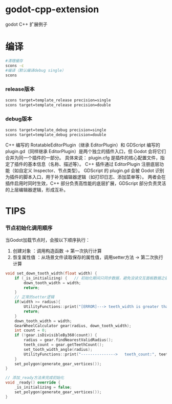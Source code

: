
# godot-cpp-extension
godot C++ 扩展例子
# 编译

```bash
#清理缓存
scons -c
#编译（默认编译debug single）
scons
```
### release版本
```bash
scons target=template_release precision=single
scons target=template_release precision=double

```

### debug版本
```bash
scons target=template_debug precision=single
scons target=template_debug precision=double
```



C++ 编写的 RotatableEditorPlugin（继承 EditorPlugin）和 GDScript 编写的 plugin.gd（同样继承 EditorPlugin）是两个独立的插件入口，但 Godot 会将它们合并为同一个插件的一部分。
具体来说：
plugin.cfg 是插件的核心配置文件，指定了插件的基本信息（名称、描述等）。
C++ 插件通过 EditorPlugin 注册底层功能（如自定义 Inspector、节点类型）。
GDScript 的 plugin.gd 会被 Godot 识别为插件的脚本入口，用于补充编辑器逻辑（如打印日志、添加菜单等）。
两者会在插件启用时同时生效，C++ 部分负责高性能的底层扩展，GDScript 部分负责灵活的上层编辑器逻辑，形成互补。













# TIPS

### 节点初始化调用顺序

当Godot加载节点时，会按以下顺序执行：

1. 创建对象 ：调用构造函数 → 第一次执行计算
2. 恢复属性值 ：从场景文件读取保存的属性值，调用setter方法 → 第二次执行计算

```C++
void set_down_tooth_width(float width) {
    if (_is_initializing) {   // 初始化期间只同步数据，避免没读交互面板数据之前计算，导致数据错乱
        down_tooth_width = width;
        return;  
    }
    // 正常的setter逻辑
    if(width >= radius){
        UtilityFunctions::print("[ERROR]---> teeth_width is greater than radius!!!!!!!");
        return;
    }
    down_tooth_width = width;
    GearWheelCalculator gear(radius, down_tooth_width);
    int count = 0;
    if (!gear.isDivisibleBy360(count)) {
        radius = gear.findNearestValidRadius();
        teeth_count = gear.getTeethCount();
        set_tooth_width_angle(radius);
        UtilityFunctions::print("--------------->   teeth_count:", teeth_count);
    }
    set_polygon(generate_gear_vertices());
}

// 添加_ready方法来完成初始化
void _ready() override {
    _is_initializing = false;
    set_polygon(generate_gear_vertices());
}
```
